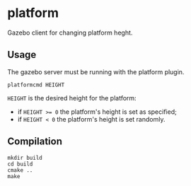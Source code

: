 # platform
Gazebo client for changing platform heght.

## Usage
The gazebo server must be running with the platform plugin.

```
platformcmd HEIGHT
```
`HEIGHT` is the desired height for the platform:

* if `HEIGHT >= 0` the platform's height is set as specified;
* if `HEIGHT < 0` the platform's height is set randomly.

## Compilation
```
mkdir build
cd build
cmake ..
make
```
